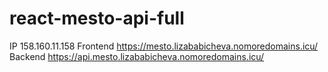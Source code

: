 # react-mesto-api-full
IP 158.160.11.158
Frontend https://mesto.lizababicheva.nomoredomains.icu/
Backend https://api.mesto.lizababicheva.nomoredomains.icu/